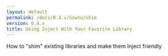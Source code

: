 ```yaml
---
layout: default
permalink: /docs/0.4.x/howto/shim
version: 0.4.x
title: Using Inject With Your Favorite Library
---
```

How to "shim" existing libraries and make them Inject friendly